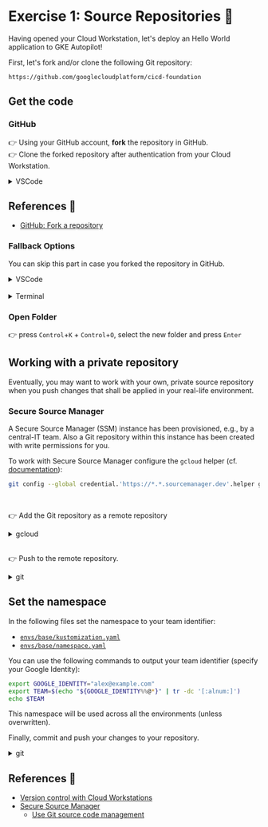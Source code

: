 # Exercise 1: Source Repositories 📝

Having opened your Cloud Workstation, let's deploy an Hello World application to GKE Autopilot!

First, let's fork and/or clone the following Git repository:

```
https://github.com/googlecloudplatform/cicd-foundation
```

## Get the code

### GitHub

👉 Using your GitHub account, **fork** the repository in GitHub.  
👉 Clone the forked repository after authentication from your Cloud Workstation.

<details>
<summary>VSCode</summary>

- press `Control`+`Shift`+`P`
- type `git.clone` and press `Enter`
- select `Clone from GitHub`
- enter the name of the forked repository
- authenticate @ GitHub
</details>

## References 🔗

- [GitHub: Fork a repository](https://docs.github.com/en/pull-requests/collaborating-with-pull-requests/working-with-forks/fork-a-repo)

### Fallback Options

You can skip this part in case you forked the repository in GitHub.

<details>
<summary>VSCode</summary>

- press `Control`+`Shift`+`P`
- type `git.clone` and press `Enter`
- select a folder and/or press `Enter`
- `Open` the cloned repository
</details><br/>

<details>
<summary>Terminal</summary>

👉 press `Control`+`Shift`+<code>`</code>

```sh
git clone https://github.com/googlecloudplatform/cicd-foundation
```

#### References 🔗

- [git-clone](https://git-scm.com/docs/git-clone)
</details>

### Open Folder

👉 press `Control`+`K` + `Control`+`O`, select the new folder and press `Enter`

## Working with a private repository

Eventually, you may want to work with your own, private source repository when you push changes that shall be applied in your real-life environment.

### Secure Source Manager

A Secure Source Manager (SSM) instance has been provisioned, e.g., by a central-IT team.
Also a Git repository within this instance has been created with write permissions for you.

To work with Secure Source Manager configure the `gcloud` helper (cf. [documentation](https://cloud.google.com/secure-source-manager/docs/use-git#install_git_and)):

```sh
git config --global credential.'https://*.*.sourcemanager.dev'.helper gcloud.sh
```
</details><br/>

👉 Add the Git repository as a remote repository

<details>
<summary>gcloud</summary>

```sh
export GOOGLE_IDENTITY="alex@example.com"
export SSM_INSTANCE_NAME="cicd-foundation"

export TEAM=$(echo "${GOOGLE_IDENTITY%%@*}" | tr -dc '[:alnum:]')
export PROJECT_NUMBER=$(gcloud projects describe $GOOGLE_CLOUD_PROJECT --format='value(projectNumber)')
export GIT_URL="https://${SSM_INSTANCE_NAME}-${PROJECT_NUMBER}-git.${REGION}.sourcemanager.dev/${GOOGLE_CLOUD_PROJECT}/${TEAM}.git"

git remote add private $GIT_URL

```
</details><br/>

👉 Push to the remote repository.

<details>
<summary>git</summary>

```sh
git push --all private
```
</details>

## Set the namespace

In the following files set the namespace to your team identifier:
- [`envs/base/kustomization.yaml`](../../apps/go-hello-world/envs/base/kustomization.yaml)
- [`envs/base/namespace.yaml`](../../apps/go-hello-world/envs/base/namespace.yaml)

You can use the following commands to output your team identifier (specify your Google Identity):
```sh
export GOOGLE_IDENTITY="alex@example.com"
export TEAM=$(echo "${GOOGLE_IDENTITY%%@*}" | tr -dc '[:alnum:]')
echo $TEAM
```

This namespace will be used across all the environments (unless overwritten).

Finally, commit and push your changes to your repository.

<details>
<summary>git</summary>

```sh
git add .
git commit -m "setting namespace"
git push private
```
</details>

## References 🔗

- [Version control with Cloud Workstations](https://cloud.google.com/workstations/docs/version-control#clone_a_repository)
- [Secure Source Manager](https://cloud.google.com/secure-source-manager)
  - [Use Git source code management](https://cloud.google.com/secure-source-manager/docs/use-git)
